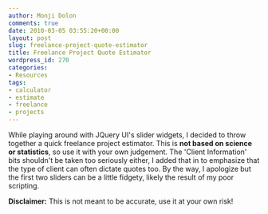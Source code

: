```yaml
---
author: Monji Dolon
comments: true
date: 2010-03-05 03:55:20+00:00
layout: post
slug: freelance-project-quote-estimator
title: Freelance Project Quote Estimator
wordpress_id: 270
categories:
- Resources
tags:
- calculator
- estimate
- freelance
- projects
---
```


While playing around with JQuery UI's slider widgets, I decided to throw together a quick freelance project estimator.  This is **not based on science or statistics**, so use it with your own judgement.  The 'Client Information' bits shouldn't be taken too seriously either, I added that in to emphasize that the type of client can often dictate quotes too.  By the way, I apologize but the first two sliders can be a little fidgety, likely the result of my poor scripting.



**Disclaimer:** This is not meant to be accurate, use it at your own risk!
